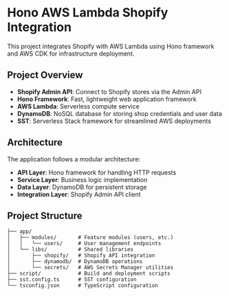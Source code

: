 # Hono AWS Lambda Shopify Integration

This project integrates Shopify with AWS Lambda using Hono framework and AWS CDK for infrastructure deployment.

## Project Overview

- **Shopify Admin API**: Connect to Shopify stores via the Admin API
- **Hono Framework**: Fast, lightweight web application framework
- **AWS Lambda**: Serverless compute service
- **DynamoDB**: NoSQL database for storing shop credentials and user data
- **SST**: Serverless Stack framework for streamlined AWS deployments

## Architecture

The application follows a modular architecture:

- **API Layer**: Hono framework for handling HTTP requests
- **Service Layer**: Business logic implementation
- **Data Layer**: DynamoDB for persistent storage
- **Integration Layer**: Shopify Admin API client

## Project Structure

```
├── app/
│   ├── modules/       # Feature modules (users, etc.)
│   │   └── users/     # User management endpoints
│   └── libs/          # Shared libraries
│       ├── shopify/   # Shopify API integration
│       ├── dynamodb/  # DynamoDB operations
│       └── secrets/   # AWS Secrets Manager utilities
├── script/            # Build and deployment scripts
├── sst.config.ts      # SST configuration
└── tsconfig.json      # TypeScript configuration
```
